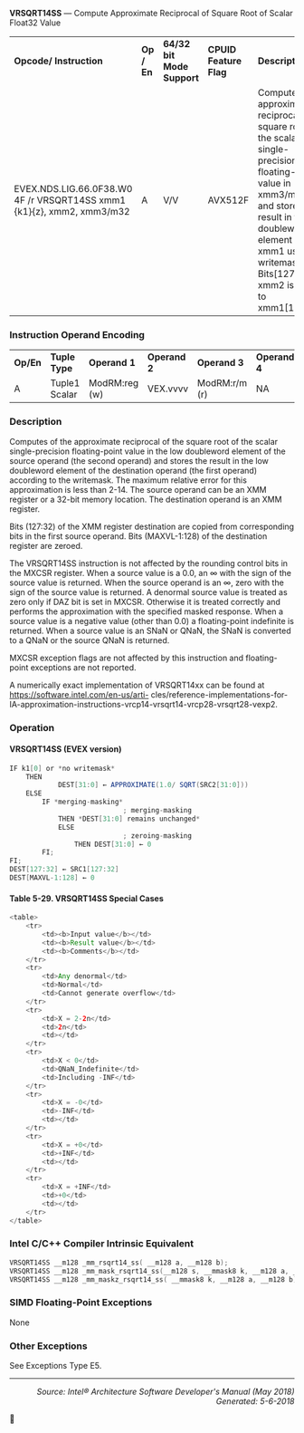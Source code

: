 <b>VRSQRT14SS</b> — Compute Approximate Reciprocal of Square Root of Scalar Float32 Value
<table>
	<tr>
		<td><b>Opcode/ Instruction</b></td>
		<td><b>Op / En</b></td>
		<td><b>64/32 bit Mode Support</b></td>
		<td><b>CPUID Feature Flag</b></td>
		<td><b>Description</b></td>
	</tr>
	<tr>
		<td>EVEX.NDS.LIG.66.0F38.W0 4F /r VRSQRT14SS xmm1 {k1}{z}, xmm2, xmm3/m32</td>
		<td>A</td>
		<td>V/V</td>
		<td>AVX512F</td>
		<td>Computes the approximate reciprocal square root of the scalar single-precision floating-point value in xmm3/m32 and stores the result in the low doubleword element of xmm1 using writemask k1. Bits[127:32] of xmm2 is copied to xmm1[127:32].</td>
	</tr>
</table>


### Instruction Operand Encoding
<table>
	<tr>
		<td><b>Op/En</b></td>
		<td><b>Tuple Type</b></td>
		<td><b>Operand 1</b></td>
		<td><b>Operand 2</b></td>
		<td><b>Operand 3</b></td>
		<td><b>Operand 4</b></td>
	</tr>
	<tr>
		<td>A</td>
		<td>Tuple1 Scalar</td>
		<td>ModRM:reg (w)</td>
		<td>VEX.vvvv</td>
		<td>ModRM:r/m (r)</td>
		<td>NA</td>
	</tr>
</table>


### Description
Computes of the approximate reciprocal of the square root of the scalar single-precision floating-point value in the
low doubleword element of the source operand (the second operand) and stores the result in the low doubleword
element of the destination operand (the first operand) according to the writemask. The maximum relative error for
this approximation is less than 2-14. The source operand can be an XMM register or a 32-bit memory location. The
destination operand is an XMM register.

Bits (127:32) of the XMM register destination are copied from corresponding bits in the first source operand. Bits
(MAXVL-1:128) of the destination register are zeroed.

The VRSQRT14SS instruction is not affected by the rounding control bits in the MXCSR register. When a source
value is a 0.0, an ∞ with the sign of the source value is returned. When the source operand is an ∞, zero with the
sign of the source value is returned. A denormal source value is treated as zero only if DAZ bit is set in MXCSR.
Otherwise it is treated correctly and performs the approximation with the specified masked response. When a
source value is a negative value (other than 0.0) a floating-point indefinite is returned. When a source value is an
SNaN or QNaN, the SNaN is converted to a QNaN or the source QNaN is returned.

MXCSR exception flags are not affected by this instruction and floating-point exceptions are not reported.

A numerically exact implementation of VRSQRT14xx can be found at https://software.intel.com/en-us/arti-
cles/reference-implementations-for-IA-approximation-instructions-vrcp14-vrsqrt14-vrcp28-vrsqrt28-vexp2.

### Operation


#### VRSQRT14SS (EVEX version)
```java
IF k1[0] or *no writemask*
    THEN
            DEST[31:0] ← APPROXIMATE(1.0/ SQRT(SRC2[31:0]))
    ELSE 
        IF *merging-masking*
                            ; merging-masking
            THEN *DEST[31:0] remains unchanged*
            ELSE 
                            ; zeroing-masking
                THEN DEST[31:0] ← 0
        FI;
FI;
DEST[127:32] ← SRC1[127:32]
DEST[MAXVL-1:128] ← 0
```
#### Table 5-29. VRSQRT14SS Special Cases
```java
<table>
	<tr>
		<td><b>Input value</b></td>
		<td><b>Result value</b></td>
		<td><b>Comments</b></td>
	</tr>
	<tr>
		<td>Any denormal</td>
		<td>Normal</td>
		<td>Cannot generate overflow</td>
	</tr>
	<tr>
		<td>X = 2-2n</td>
		<td>2n</td>
		<td></td>
	</tr>
	<tr>
		<td>X < 0</td>
		<td>QNaN_Indefinite</td>
		<td>Including -INF</td>
	</tr>
	<tr>
		<td>X = -0</td>
		<td>-INF</td>
		<td></td>
	</tr>
	<tr>
		<td>X = +0</td>
		<td>+INF</td>
		<td></td>
	</tr>
	<tr>
		<td>X = +INF</td>
		<td>+0</td>
		<td></td>
	</tr>
</table>

```
### Intel C/C++ Compiler Intrinsic Equivalent
```c
VRSQRT14SS __m128 _mm_rsqrt14_ss( __m128 a, __m128 b);
VRSQRT14SS __m128 _mm_mask_rsqrt14_ss(__m128 s, __mmask8 k, __m128 a, __m128 b);
VRSQRT14SS __m128 _mm_maskz_rsqrt14_ss( __mmask8 k, __m128 a, __m128 b);
```
### SIMD Floating-Point Exceptions
None

### Other Exceptions

See Exceptions Type E5.

 --- 
<p align="right"><i>Source: Intel® Architecture Software Developer's Manual (May 2018)<br>Generated: 5-6-2018</i></p>

